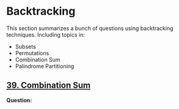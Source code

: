 # Backtracking

This section summarizes a bunch of questions using backtracking techniques. Including topics in:
- Subsets
- Permutations
- Combination Sum
- Palindrome Partitioning

## [39. Combination Sum](https://leetcode.com/problems/combination-sum/)

**Question:** 